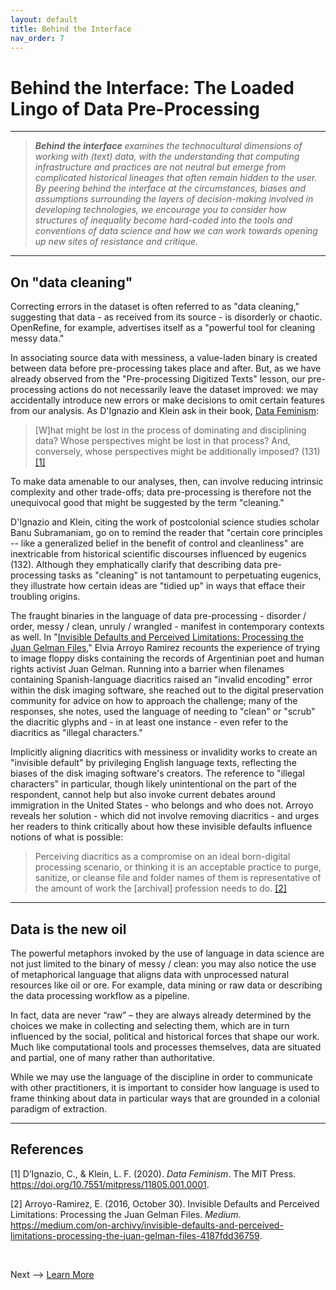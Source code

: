 ```yaml
---
layout: default
title: Behind the Interface
nav_order: 7
---
```


# Behind the Interface: The Loaded Lingo of Data Pre-Processing

<hr />

> ***Behind the interface** examines the technocultural dimensions of working with (text) data, with the understanding that computing infrastructure and practices are not neutral but emerge from complicated historical lineages that often remain hidden to the user. By peering behind the interface at the circumstances, biases and assumptions surrounding the layers of decision-making involved in developing technologies, we encourage you to consider how structures of inequality become hard-coded into the tools and conventions of data science and how we can work towards opening up new sites of resistance and critique.*

<hr />

## On "data cleaning"

Correcting errors in the dataset is often referred to as "data cleaning," suggesting that data - as received from its source - is disorderly or chaotic. OpenRefine, for example, advertises itself as a "powerful tool for cleaning messy data." 

In associating source data with messiness, a value-laden binary is created between data before pre-processing takes place and after. But, as we have already observed from the "Pre-processing Digitized Texts" lesson, our pre-processing actions do not necessarily leave the dataset improved: we may accidentally introduce new errors or make decisions to omit certain features from our analysis. As D'Ignazio and Klein ask in their book, [Data Feminism](https://mitpress.mit.edu/books/data-feminism):

> \[W]hat might be lost in the process of dominating and disciplining data? Whose perspectives might be lost in that process? And, conversely, whose perspectives might be additionally imposed? (131) [[1]](#1)

To make data amenable to our analyses, then, can involve reducing intrinsic complexity and other trade-offs; data pre-processing is therefore not the unequivocal good that might be suggested by the term "cleaning."

D'Ignazio and Klein, citing the work of postcolonial science studies scholar Banu Subramaniam, go on to remind the reader that "certain core principles -- like a generalized belief in the benefit of control and cleanliness" are inextricable from historical scientific discourses influenced by eugenics (132). Although they emphatically clarify that describing data pre-processing tasks as "cleaning" is not tantamount to perpetuating eugenics, they illustrate how certain ideas are "tidied up" in ways that efface their troubling origins. 

The fraught binaries in the language of data pre-processing - disorder / order, messy / clean, unruly / wrangled - manifest in contemporary contexts as well. In "[Invisible Defaults and Perceived Limitations: Processing the Juan Gelman Files](https://medium.com/on-archivy/invisible-defaults-and-perceived-limitations-processing-the-juan-gelman-files-4187fdd36759)," Elvia Arroyo Ramirez recounts the experience of trying to image floppy disks containing the records of Argentinian poet and human rights activist Juan Gelman. Running into a barrier when filenames containing Spanish-language diacritics raised an "invalid encoding" error within the disk imaging software, she reached out to the digital preservation community for advice on how to approach the challenge; many of the responses, she notes, used the language of needing to "clean" or "scrub" the diacritic glyphs and - in at least one instance - even refer to the diacritics as "illegal characters." 

Implicitly aligning diacritics with messiness or invalidity works to create an "invisible default" by privileging English language texts, reflecting the biases of the disk imaging software's creators. The reference to "illegal characters" in particular, though likely unintentional on the part of the respondent, cannot help but also invoke current debates around immigration in the United States - who belongs and who does not. Arroyo reveals her solution - which did not involve removing diacritics - and urges her readers to think critically about how these invisible defaults influence notions of what is possible:

>Perceiving diacritics as a compromise on an ideal born-digital processing scenario, or thinking it is an acceptable practice to purge, sanitize, or cleanse file and folder names of them is representative of the amount of work the \[archival] profession needs to do. [[2]](#2)

<hr />

## Data is the new oil

The powerful metaphors invoked by the use of language in data science are not just limited to the binary of messy / clean: you may also notice the use of metaphorical language that aligns data with unprocessed natural resources like oil or ore. For example, data mining or raw data or describing the data processing workflow as a pipeline.

In fact, data are never “raw” – they are always already determined by the choices we make in collecting and selecting them, which are in turn influenced by the social, political and historical forces that shape our work. Much like computational tools and processes themselves, data are situated and partial, one of many rather than authoritative.

While we may use the language of the discipline in order to communicate with other practitioners, it is important to consider how language is used to frame thinking about data in particular ways that are grounded in a colonial paradigm of extraction.

<hr />

## References
<a id="1">[1]</a>
D’Ignazio, C., & Klein, L. F. (2020). *Data Feminism*. The MIT Press. https://doi.org/10.7551/mitpress/11805.001.0001.

<a id="2">[2]</a>
Arroyo-Ramirez, E. (2016, October 30). Invisible Defaults and Perceived Limitations: Processing the Juan Gelman Files. *Medium*. https://medium.com/on-archivy/invisible-defaults-and-perceived-limitations-processing-the-juan-gelman-files-4187fdd36759.



<br />

Next --> [Learn More](learn-more.html)
